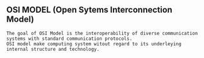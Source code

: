 ## OSI MODEL (Open Sytems Interconnection Model)

    The goal of OSI Model is the interoperability of diverse communication systems with standard communication protocols.
    OSI model make computing system witout regard to its underleying internal structure and technology.